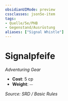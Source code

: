 ```yaml
---
obsidianUIMode: preview
cssclasses: json5e-item
tags:
- Quelle/5e/PHB
- Gegenstand/Ausrüstung
aliases: ["Signal Whistle"]
---
```

# Signalpfeife
*Adventuring Gear*  

- **Cost**: 5 cp
- **Weight**: ⏤

*Source: SRD / Basic Rules*